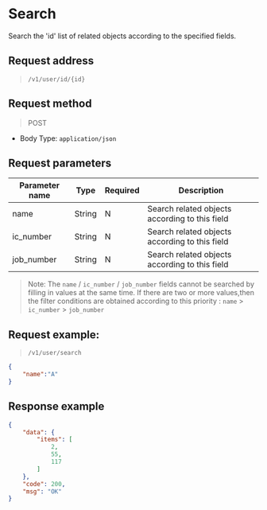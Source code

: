 # Search

Search the 'id' list of related objects according to the specified fields.


## Request address

> `/v1/user/id/{id}`

## Request method

> POST

- Body Type: `application/json`

## Request parameters
|  Parameter name       | Type   | Required | Description               |
| ---------- | ------ | ---- | ---------------------- |
| name       | String | N    | Search related objects according to this field |
| ic_number  | String | N    | Search related objects according to this field |
| job_number | String | N    | Search related objects according to this field |

> Note: The `name` / `ic_number` / `job_number`  fields cannot be searched by filling in values at the same time. If there are two or more values,then the filter conditions are obtained according to this priority : `name` > `ic_number` > `job_number`

## Request example:

> `/v1/user/search`

```json
{
    "name":"A"
}
```

## Response example

```json
{
    "data": {
        "items": [
            2,
            55,
            117
        ]
    },
    "code": 200,
    "msg": "OK"
}
```